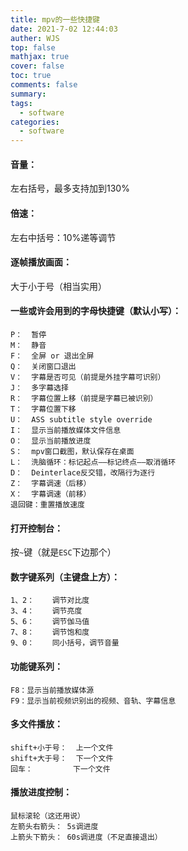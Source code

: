 ```yaml
---
title: mpv的一些快捷键
date: 2021-7-02 12:44:03
auther: WJS
top: false
mathjax: true
cover: false
toc: true
comments: false
summary:
tags:
  - software
categories:
  - software
---
```


#### 音量：

左右括号，最多支持加到130%

#### 倍速：

左右中括号：10%递等调节

#### 逐帧播放画面：

大于小于号（相当实用）

#### 一些或许会用到的字母快捷键（**默认小写**）：

```
P：	暂停
M：	静音
F：	全屏 or 退出全屏
Q：	关闭窗口退出
V：	字幕是否可见（前提是外挂字幕可识别）
J：	多字幕选择
R：	字幕位置上移（前提是字幕已被识别）
T：	字幕位置下移
U：	ASS subtitle style override
I：	显示当前播放媒体文件信息
O：	显示当前播放进度
S：	mpv窗口截图，默认保存在桌面
L：	洗脑循环：标记起点——标记终点——取消循环
D：	Deinterlace反交错，改隔行为逐行
Z：	字幕调速（后移）
X：	字幕调速（前移）
退回键：重置播放速度
```

#### 打开控制台：

按`~`键（就是`ESC`下边那个）

#### 数字键系列（主键盘上方）：

```
1、2：	调节对比度
3、4：	调节亮度
5、6：	调节伽马值
7、8：	调节饱和度
9、0：	同小括号，调节音量
```

#### 功能键系列：

```
F8：显示当前播放媒体源
F9：显示当前视频识别出的视频、音轨、字幕信息
```

#### 多文件播放：

```
shift+小于号：	上一个文件
shift+大于号：	下一个文件
回车：			下一个文件
```

#### 播放进度控制：

```
鼠标滚轮（这还用说）
左箭头右箭头：	5s调进度
上箭头下箭头：	60s调进度（不足直接退出）
```

